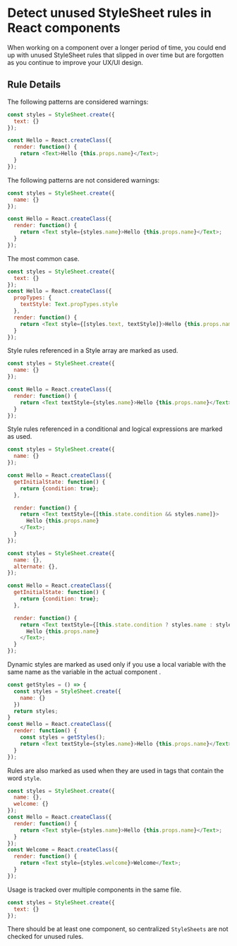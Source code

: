 # Detect unused StyleSheet rules in React components
When working on a component over a longer period of time, you could end up with unused StyleSheet rules that slipped in over time but are forgotten as you continue to improve your UX/UI design.

## Rule Details

The following patterns are considered warnings:

```js
const styles = StyleSheet.create({
  text: {}
});

const Hello = React.createClass({
  render: function() {
    return <Text>Hello {this.props.name}</Text>;
  }
});
```

The following patterns are not considered warnings:
```js
const styles = StyleSheet.create({
  name: {}
});

const Hello = React.createClass({
  render: function() {
    return <Text style={styles.name}>Hello {this.props.name}</Text>;
  }
});
```
The most common case.

```js
const styles = StyleSheet.create({
  text: {}
});
const Hello = React.createClass({
  propTypes: {
    textStyle: Text.propTypes.style
  },
  render: function() {
    return <Text style={[styles.text, textStyle]}>Hello {this.props.name}</Text>;
  }
});
```
Style rules referenced in a Style array are marked as used.

```js
const styles = StyleSheet.create({
  name: {}
});

const Hello = React.createClass({
  render: function() {
    return <Text textStyle={styles.name}>Hello {this.props.name}</Text>;
  }
});
```
Style rules referenced in a conditional and logical expressions are marked as used.

```js
const styles = StyleSheet.create({
  name: {}
});

const Hello = React.createClass({
  getInitialState: function() {
    return {condition: true};
  },

  render: function() {
    return <Text textStyle={[this.state.condition && styles.name]}>
      Hello {this.props.name}
    </Text>;
  }
});
```

```js
const styles = StyleSheet.create({
  name: {},
  alternate: {},
});

const Hello = React.createClass({
  getInitialState: function() {
    return {condition: true};
  },

  render: function() {
    return <Text textStyle={[this.state.condition ? styles.name : styles.alternate]}>
      Hello {this.props.name}
    </Text>;
  }
});
```

Dynamic styles are marked as used only if you use a local variable with the same name as the variable in the actual component .

```js
const getStyles = () => {
  const styles = StyleSheet.create({
    name: {}
  })
  return styles;
}
const Hello = React.createClass({
  render: function() {
    const styles = getStyles();
    return <Text textStyle={styles.name}>Hello {this.props.name}</Text>;
  }
});
```
Rules are also marked as used when they are used in tags that contain the word `style`.

```js
const styles = StyleSheet.create({
  name: {},
  welcome: {}
});
const Hello = React.createClass({
  render: function() {
    return <Text style={styles.name}>Hello {this.props.name}</Text>;
  }
});
const Welcome = React.createClass({
  render: function() {
    return <Text style={styles.welcome}>Welcome</Text>;
  }
});
```
Usage is tracked over multiple components in the same file.

```js
const styles = StyleSheet.create({
  text: {}
});
```
There should be at least one component, so centralized `StyleSheets` are not checked for unused rules.
